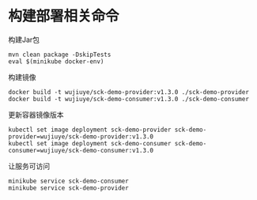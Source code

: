 # 构建部署相关命令

构建Jar包
```shell
mvn clean package -DskipTests
eval $(minikube docker-env)
```

构建镜像
```shell
docker build -t wujiuye/sck-demo-provider:v1.3.0 ./sck-demo-provider
docker build -t wujiuye/sck-demo-consumer:v1.3.0 ./sck-demo-consumer
```

更新容器镜像版本
```shell
kubectl set image deployment sck-demo-provider sck-demo-provider=wujiuye/sck-demo-provider:v1.3.0
kubectl set image deployment sck-demo-consumer sck-demo-consumer=wujiuye/sck-demo-consumer:v1.3.0
```

让服务可访问
```shell
minikube service sck-demo-consumer
minikube service sck-demo-provider
```

